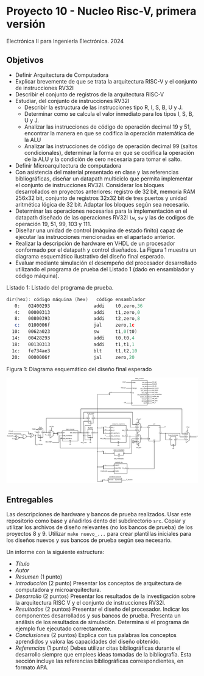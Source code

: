 # Proyecto 10 - Nucleo Risc-V, primera versión

Electrónica II para Ingeniería Electrónica. 2024

## Objetivos

- Definir Arquitectura de Computadora
- Explicar brevemente de que se trata la arquitectura RISC-V y el conjunto de instrucciones RV32I
- Describir el conjunto de registros de la arquitectura RISC-V
- Estudiar, del conjunto de instrucciones RV32I
  - Describir la estructura de las instrucciones tipo R, I, S, B, U y J.
  - Determinar como se calcula el valor inmediato para los tipos I, S, B, U y J.
  - Analizar las instrucciones de código de operación decimal 19 y 51, encontrar la manera en que se codifica la operación matemática de la ALU
  - Analizar las instrucciones de código de operación decimal 99 (saltos condicionales), determinar la forma en que se codifica la operación de la ALU y la condición de cero necesaria para tomar el salto.
- Definir Microarquitectura de computadora
- Con asistencia del material presentado en clase y las referencias bibliográficas, diseñar un datapath multiciclo que permita implementar el conjunto de instrucciones RV32I. Considerar los bloques desarrollados en proyectos anteriores: registro de 32 bit, memoria RAM 256x32 bit, conjunto de registros 32x32 bit de tres puertos y unidad aritmética lógica de 32 bit. Adaptar los bloques según sea necesario.
- Determinar las operaciones necesarias para la implementación en el datapath diseñado de las operaciones RV32I `lw`, `sw` y las de codigos de operación 19, 51, 99, 103 y 111.
- Diseñar una unidad de control (máquina de estado finito) capaz de ejecutar las instrucciones mencionadas en el apartado anterior.
- Realizar la descripción de hardware en VHDL de un procesador conformado por el datapath y control diseñados. La Figura 1 muestra un diagrama esquemático ilustrativo del diseño final esperado.
- Evaluar mediante simulación el desempeño del procesador desarrollado utilizando el programa de prueba del Listado 1 (dado en ensamblador y código máquina).

Listado 1: Listado del programa de prueba.

~~~ asm
dir(hex): código máquina (hex)   código ensamblador
   0:   02400293                addi    t0,zero,36
   4:   00000313                addi    t1,zero,0
   8:   00800393                addi    t2,zero,8
   c:   0100006f                jal     zero,1c
  10:   0062a023                sw      t1,0(t0)
  14:   00428293                addi    t0,t0,4
  18:   00130313                addi    t1,t1,1
  1c:   fe734ae3                blt     t1,t2,10
  20:   0000006f                jal     zero,20
~~~

Figura 1: Diagrama esquemático del diseño final esperado

![Diagrama esquemático del diseño final esperado](fig1.svg)

## Entregables

Las descripciones de hardware y bancos de prueba realizados. Usar este repositorio como base y añadirlos dento del subdirectorio `src`. Copiar y utilizar los archivos de diseño relevantes (no los bancos de prueba) de los proyectos 8 y 9. Utilizar `make nuevo_...` para crear plantillas iniciales para los diseños nuevos y sus bancos de prueba según sea necesario.

Un informe con la siguiente estructura:

- *Título*
- *Autor*
- *Resumen* (1 punto)
- *Introducción* (2 punto) Presentar los conceptos de arquitectura de computadora y microarquitectura.
- *Desarrollo* (2 puntos) Presentar los resultados de la investigación sobre la arquitectura RISC V y el conjunto de instrucciones RV32I.
- *Resultados* (2 puntos) Presentar el diseño del procesador. Indicar los componentes desarrollados y sus bancos de prueba. Presenta un análisis de los resultados de simulación. Determina si el programa de ejemplo fue ejecutado correctamente.
- *Conclusiones* (2 puntos) Explica con tus palabras los conceptos aprendidos y valora las capacidades del diseño obtenido.
- *Referencias* (1 punto) Debes utilizar citas bibliográficas durante el desarrollo siempre que emplees ideas tomadas de la bibliografía. Esta sección incluye las referencias bibliográficas correspondientes, en formato APA.
